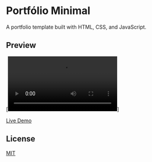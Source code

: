 # Portfólio Minimal

A portfolio template built with HTML, CSS, and JavaScript.

## Preview

[![imgur](https://i.imgur.com/D1ZgiOh.mp4)]

[Live Demo](https://vercellink)

## License

[MIT](https://choosealicense.com/licenses/mit/)
